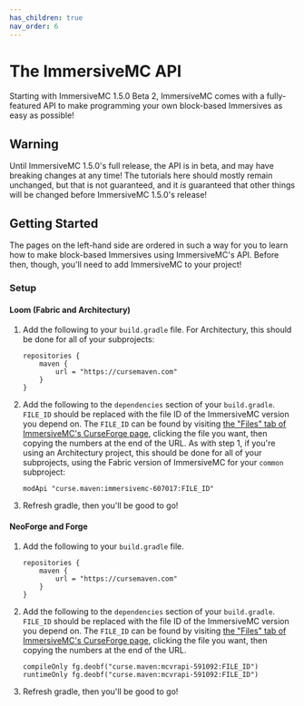 ```yaml
---
has_children: true
nav_order: 6
---
```


# The ImmersiveMC API

Starting with ImmersiveMC 1.5.0 Beta 2, ImmersiveMC comes with a fully-featured API to make programming your own block-based Immersives as easy as possible!

## Warning

Until ImmersiveMC 1.5.0's full release, the API is in beta, and may have breaking changes at any time! The tutorials here should mostly remain unchanged, but that is not guaranteed, and it *is* guaranteed that other things will be changed before ImmersiveMC 1.5.0's release!

## Getting Started

The pages on the left-hand side are ordered in such a way for you to learn how to make block-based Immersives using ImmersiveMC's API. Before then, though, you'll need to add ImmersiveMC to your project!

### Setup

#### Loom (Fabric and Architectury)

1. Add the following to your `build.gradle` file. For Architectury, this should be done for all of your subprojects:
    ```
    repositories {
        maven {
            url = "https://cursemaven.com"
        }
    }
    ```
2. Add the following to the `dependencies` section of your `build.gradle`. `FILE_ID` should be replaced with the file ID of the ImmersiveMC version you depend on. The `FILE_ID` can be found by visiting [the "Files" tab of ImmersiveMC's CurseForge page](https://www.curseforge.com/minecraft/mc-mods/immersivemc/files/all), clicking the file you want, then copying the numbers at the end of the URL. As with step 1, if you're using an Architectury project, this should be done for all of your subprojects, using the Fabric version of ImmersiveMC for your `common` subproject:
    ```
    modApi "curse.maven:immersivemc-607017:FILE_ID"
    ```
3. Refresh gradle, then you'll be good to go!


#### NeoForge and Forge

1. Add the following to your `build.gradle` file.
   ```
   repositories {
       maven {
           url = "https://cursemaven.com"
       }
   }
   ```
2. Add the following to the `dependencies` section of your `build.gradle`. `FILE_ID` should be replaced with the file ID of the ImmersiveMC version you depend on. The `FILE_ID` can be found by visiting [the "Files" tab of ImmersiveMC's CurseForge page](https://www.curseforge.com/minecraft/mc-mods/immersivemc/files/all), clicking the file you want, then copying the numbers at the end of the URL.
   ```
   compileOnly fg.deobf("curse.maven:mcvrapi-591092:FILE_ID")
   runtimeOnly fg.deobf("curse.maven:mcvrapi-591092:FILE_ID")
   ```
3. Refresh gradle, then you'll be good to go!